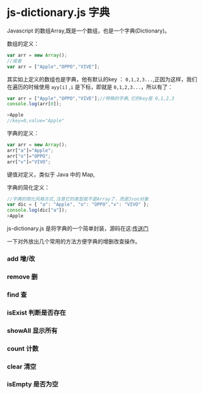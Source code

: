 # js-dictionary.js 字典

Javascript 的数组Array,既是一个数组，也是一个字典(Dictionary)。

数组的定义：

``` javascript
var arr = new Array();
//或者
var arr = ["Apple","OPPO","VIVE"];
```

其实如上定义的数组也是字典，他有默认的key ： `0,1,2,3...`,正因为这样，我们在遍历的时候使用 `ayy[i]` ,`i` 是下标，即就是 `0,1,2,3...`，所以有了：

``` javascript
var arr = ["Apple","OPPO","VIVE"];//特殊的字典,它的key是 0,1,2,3
console.log(arr[0]);

>Apple
//key=0,value="Apple"
```

字典的定义：

``` javascript
var arr = new Array();
arr["a"]="Apple";
arr["o"]="OPPO";
arr["v"]="VIVO";
```
键值对定义，类似于 Java 中的 Map,

字典的简化定义：

``` javascript
//字典的简化风格方式,注意它的类型就不是Array了，而是Json对象
var dic = { "a": "Apple", "o": "OPPO","v": "VIVO" }; 
console.log(dic["a"]);
>Apple 
```

js-dictionary.js 是将字典的一个简单封装，源码在这:[传送门](https://github.com/Sogrey/js-tools/blob/master/js/js-dictionary.js)

一下对外放出几个常用的方法方便字典的增删改查操作。

### add 增/改

### remove 删

### find 查

### isExist 判断是否存在

### showAll 显示所有

### count 计数

### clear 清空

### isEmpty 是否为空